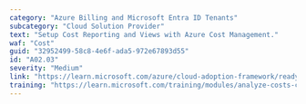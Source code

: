 ```yaml
---
category: "Azure Billing and Microsoft Entra ID Tenants"
subcategory: "Cloud Solution Provider"
text: "Setup Cost Reporting and Views with Azure Cost Management."
waf: "Cost"
guid: "32952499-58c8-4e6f-ada5-972e67893d55"
id: "A02.03"
severity: "Medium"
link: "https://learn.microsoft.com/azure/cloud-adoption-framework/ready/landing-zone/design-area/azure-billing-microsoft-customer-agreement#design-recommendations"
training: "https://learn.microsoft.com/training/modules/analyze-costs-create-budgets-azure-cost-management/"
---
```

